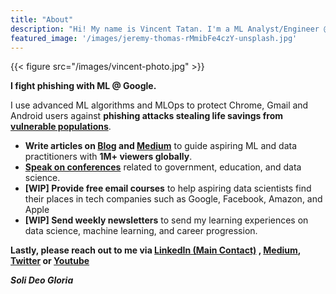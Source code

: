 ```yaml
---
title: "About"
description: "Hi! My name is Vincent Tatan. I'm a ML Analyst/Engineer @ Google "
featured_image: '/images/jeremy-thomas-rMmibFe4czY-unsplash.jpg'
---
```

{{< figure src="/images/vincent-photo.jpg" >}}

**I fight phishing with ML @ Google.**

I use advanced ML algorithms and MLOps to protect Chrome, Gmail and Android users against **phishing attacks stealing life savings from [vulnerable populations](https://www.statisticssolutions.com/what-are-vulnerable-populations/#:~:text=Below%20is%20a%20list%20of%20populations%20that%20Institutional,or%20condition%20(e.g.,%20cancer,%20HIV/AIDS)%20More%20items...)**.

* **Write articles on [Blog](https://vincenttatan.github.io/Vincent_Portfolio_Website/post/) and [Medium](https://medium.com/@vincentkernn)** to guide aspiring ML and data practitioners with **1M+ viewers globally**.
* **[Speak on conferences](https://vincenttatan.github.io/Vincent_Portfolio_Website/presentations/)** related to government, education, and data science.
* **[WIP] Provide free email courses** to help aspiring data scientists find their places in tech companies such as Google, Facebook, Amazon, and Apple
* **[WIP] Send weekly newsletters** to send my learning experiences on data science, machine learning, and career progression.

**Lastly, please reach out to me via [LinkedIn (Main Contact)](https://www.linkedin.com/in/vincenttatan/) , [Medium](https://medium.com/@vincentkernn), [Twitter](https://twitter.com/VincentTatan) or [Youtube](https://www.youtube.com/user/vincelance1)**

***Soli Deo Gloria***